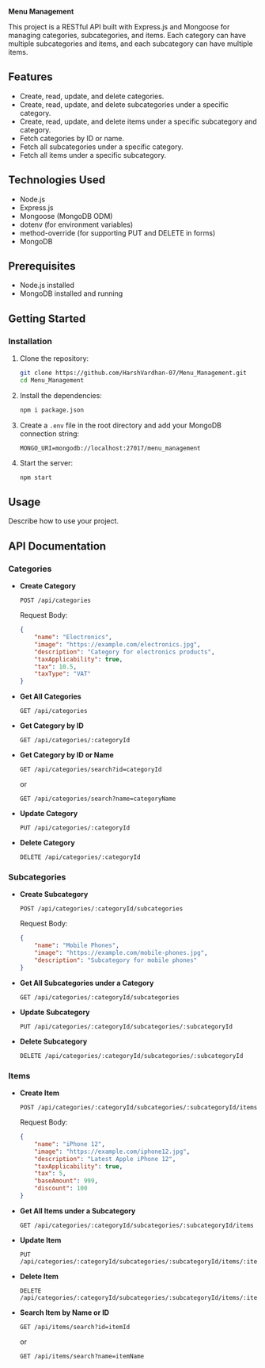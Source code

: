 **Menu Management**


This project is a RESTful API built with Express.js and Mongoose for managing categories, subcategories, and items. Each category can have multiple subcategories and items, and each subcategory can have multiple items.

## Features

- Create, read, update, and delete categories.
- Create, read, update, and delete subcategories under a specific category.
- Create, read, update, and delete items under a specific subcategory and category.
- Fetch categories by ID or name.
- Fetch all subcategories under a specific category.
- Fetch all items under a specific subcategory.

## Technologies Used

- Node.js
- Express.js
- Mongoose (MongoDB ODM)
- dotenv (for environment variables)
- method-override (for supporting PUT and DELETE in forms)
- MongoDB

## Prerequisites

- Node.js installed
- MongoDB installed and running

## Getting Started

### Installation

1. Clone the repository:
    ```bash
    git clone https://github.com/HarshVardhan-07/Menu_Management.git
    cd Menu_Management
    ```

2. Install the dependencies:
    ```bash
    npm i package.json
    ```

3. Create a `.env` file in the root directory and add your MongoDB connection string:
    ```env
    MONGO_URI=mongodb://localhost:27017/menu_management
    ```

4. Start the server:
    ```bash
    npm start
    ```
## Usage

Describe how to use your project.

## API Documentation

### Categories

- **Create Category**
    ```http
    POST /api/categories
    ```
    Request Body:
    ```json
    {
        "name": "Electronics",
        "image": "https://example.com/electronics.jpg",
        "description": "Category for electronics products",
        "taxApplicability": true,
        "tax": 10.5,
        "taxType": "VAT"
    }
    ```

- **Get All Categories**
    ```http
    GET /api/categories
    ```

- **Get Category by ID**
    ```http
    GET /api/categories/:categoryId
    ```

- **Get Category by ID or Name**
    ```http
    GET /api/categories/search?id=categoryId
    ```
    or
    ```http
    GET /api/categories/search?name=categoryName
    ```

- **Update Category**
    ```http
    PUT /api/categories/:categoryId
    ```

- **Delete Category**
    ```http
    DELETE /api/categories/:categoryId
    ```

### Subcategories

- **Create Subcategory**
    ```http
    POST /api/categories/:categoryId/subcategories
    ```
    Request Body:
    ```json
    {
        "name": "Mobile Phones",
        "image": "https://example.com/mobile-phones.jpg",
        "description": "Subcategory for mobile phones"
    }
    ```

- **Get All Subcategories under a Category**
    ```http
    GET /api/categories/:categoryId/subcategories
    ```

- **Update Subcategory**
    ```http
    PUT /api/categories/:categoryId/subcategories/:subcategoryId
    ```

- **Delete Subcategory**
    ```http
    DELETE /api/categories/:categoryId/subcategories/:subcategoryId
    ```

### Items

- **Create Item**
    ```http
    POST /api/categories/:categoryId/subcategories/:subcategoryId/items
    ```
    Request Body:
    ```json
    {
        "name": "iPhone 12",
        "image": "https://example.com/iphone12.jpg",
        "description": "Latest Apple iPhone 12",
        "taxApplicability": true,
        "tax": 5,
        "baseAmount": 999,
        "discount": 100
    }
    ```

- **Get All Items under a Subcategory**
    ```http
    GET /api/categories/:categoryId/subcategories/:subcategoryId/items
    ```

- **Update Item**
    ```http
    PUT /api/categories/:categoryId/subcategories/:subcategoryId/items/:itemId
    ```

- **Delete Item**
    ```http
    DELETE /api/categories/:categoryId/subcategories/:subcategoryId/items/:itemId
    ```

- **Search Item by Name or ID**
    ```http
    GET /api/items/search?id=itemId
    ```
    or
    ```http
    GET /api/items/search?name=itemName
    ```





